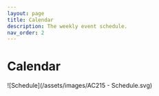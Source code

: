 ```yaml
---
layout: page
title: Calendar
description: The weekly event schedule.
nav_order: 2
---
```


# Calendar 

![Schedule](/assets/images/AC215 - Schedule.svg)
